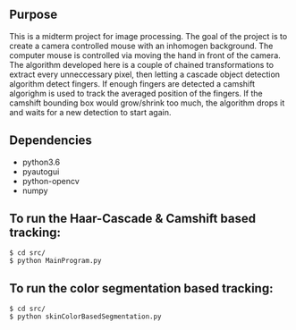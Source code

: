 
## Purpose
This is a midterm project for image processing. The goal of the project is to create a camera controlled mouse with an inhomogen background.
The computer mouse is controlled via moving the hand in front of the camera.
The algorithm developed here is a couple of chained transformations to extract every unneccessary pixel, then letting a cascade object detection algorithm detect fingers. If enough fingers are detected a camshift algorighm is used to track the averaged position of the fingers. If the camshift bounding box would grow/shrink too much, the algorithm drops it and waits for a new detection to start again.

## Dependencies
 - python3.6
 - pyautogui
 - python-opencv
 - numpy


## To run the Haar-Cascade & Camshift based tracking:
```console
$ cd src/
$ python MainProgram.py
```
## To run the color segmentation based tracking:
```console
$ cd src/
$ python skinColorBasedSegmentation.py
```
